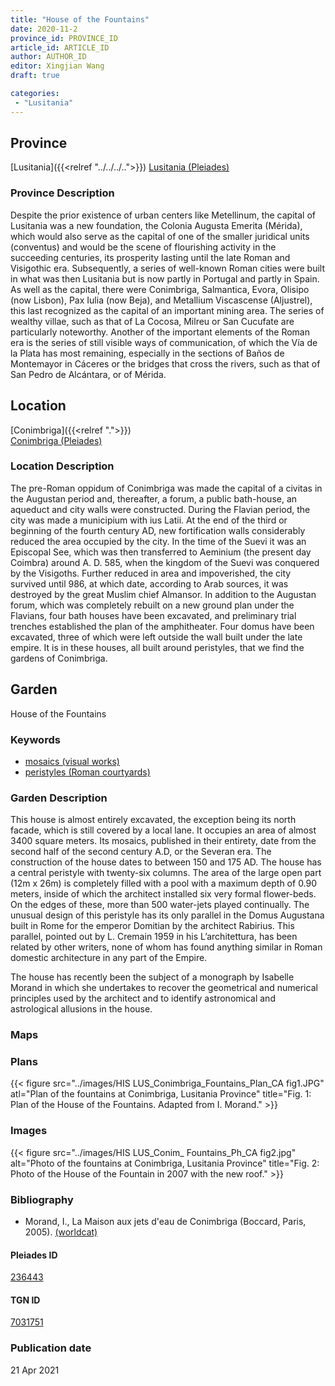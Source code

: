 ```yaml
---
title: "House of the Fountains"
date: 2020-11-2
province_id: PROVINCE_ID
article_id: ARTICLE_ID
author: AUTHOR_ID
editor: Xingjian Wang
draft: true

categories:
 - "Lusitania"
---
```


## Province

[Lusitania]({{<relref "../../../..">}})
[Lusitania (Pleiades)](https://pleiades.stoa.org/places/1101)

### Province Description

Despite the prior existence of urban centers like Metellinum, the capital of Lusitania was a new foundation, the Colonia Augusta Emerita (Mérida), which would also serve as the capital of one of the smaller juridical units (conventus) and would be the scene of flourishing activity in the succeeding centuries, its prosperity lasting until the late Roman and Visigothic era.  Subsequently, a series of well-known Roman cities were built in what was then Lusitania but is now partly in Portugal and partly in Spain. As well as the capital, there were Conimbriga, Salmantica, Evora, Olisipo (now Lisbon), Pax Iulia (now Beja), and Metallium Viscascense (Aljustrel), this last recognized as the capital of an important mining area. The series of wealthy villae, such as that of La Cocosa, Milreu or San Cucufate are particularly noteworthy.  Another of the important elements of the Roman era is the series of still visible ways of communication, of which the Vía de la Plata has most remaining, especially in the sections of Baños de Montemayor in Cáceres or the bridges that cross the rivers, such as that of San Pedro de Alcántara, or of Mérida.

## Location

[Conimbriga]({{<relref ".">}}) \
[Conimbriga (Pleiades)](https://pleiades.stoa.org/places/236443)

### Location Description

The pre-Roman oppidum of Conimbriga was made the capital of a civitas in the Augustan period and, thereafter, a forum, a public bath-house, an aqueduct and city walls were constructed.  During the Flavian period, the city was made a municipium with ius Latii.  At the end of the third or beginning of the fourth century AD, new fortification walls considerably reduced the area occupied by the city.   In the time of the Suevi it was an Episcopal See, which was then transferred to Aeminium (the present day Coimbra) around A. D. 585, when the kingdom of the Suevi was conquered by the Visigoths.  Further reduced in area and impoverished, the city survived until 986, at which date, according to Arab sources, it was destroyed by the great Muslim chief Almansor. In addition to the Augustan forum, which was completely rebuilt on a new ground plan under the Flavians, four bath houses have been excavated, and preliminary trial trenches established the plan of the amphitheater. Four domus have been excavated, three of which were left outside the wall built under the late empire.  It is in these houses, all built around peristyles, that we find the gardens of Conimbriga.

<!-- LEAVE THIS BLANK FOR NOW -->

<!--## Sublocation-->

<!--
[AREA WITHIN LOCATION, LIKE “PALATINE HILL”](GEOREFERENCE LINK)
A sublocation is any area larger than an individual garden, but located within a location. I would always try to include a link to a controlled vocabulary here if possible. This ID may well be different from the Garden ID, e.g., Pompeii versus a Garden in one of the houses which has its own Pleiades ID.
-->

<!--### Sublocation Description-->

<!-- DESCRIPTION -->

## Garden
House of the Fountains

### Keywords
- [mosaics (visual works)](http://vocab.getty.edu/page/aat/300015342)
- [peristyles (Roman courtyards)](http://vocab.getty.edu/page/aat/300004029)

### Garden Description
This house is almost entirely excavated, the exception being its north facade, which is still covered by a local lane.  It occupies an area of almost 3400 square meters.  Its mosaics, published in their entirety, date from the second half of the second century A.D, or the Severan era.  The construction of the house dates to between 150 and 175 AD. The house has a central peristyle with twenty-six columns.  The area of the large open part (12m x 26m) is completely filled with a pool with a maximum depth of 0.90 meters, inside of which the architect installed six very formal flower-beds.  On the edges of these, more than 500 water-jets played continually. The unusual design of this peristyle has its only parallel in the Domus Augustana built in Rome for the emperor Domitian by the architect Rabirius.  This parallel, pointed out by L. Cremain 1959 in his L’architettura, has been related by other writers, none of whom has found anything similar in Roman domestic architecture in any part of the Empire.

The house has recently been the subject of a monograph by Isabelle Morand in which she undertakes to recover the geometrical and numerical principles used by the architect and to identify astronomical and astrological allusions in the house.  

### Maps

<!--
{{< figure src="IMG_URL" alt="ALT_TEXT" title="CAPTION" >}}
-->

### Plans
{{< figure src="../images/HIS LUS_Conimbriga_Fountains_Plan_CA fig1.JPG" atl="Plan of the fountains at Conimbriga, Lusitania Province" title="Fig. 1: Plan of the House of the Fountains.  Adapted from I. Morand." >}}
<!--
{{< figure src="IMG_URL" alt="ALT_TEXT" title="CAPTION" >}}
-->

### Images
{{< figure src="../images/HIS LUS_Conim_ Fountains_Ph_CA fig2.jpg" alt="Photo of the fountains at Conimbriga, Lusitania Province" title="Fig. 2: Photo of the House of the Fountain in 2007 with the new roof." >}}


<!--### Dates-->


### Bibliography
- Morand, I., La Maison aux jets d'eau de Conimbriga (Boccard, Paris, 2005). [(worldcat)](http://www.worldcat.org/oclc/255066311)

<!--#### Periodo ID-->

<!-- [PERIODO_ID](https://pleiades.stoa.org/places/PLEIADES_ID) -->

#### Pleiades ID

[236443](https://pleiades.stoa.org/places/236443)

#### TGN ID
[7031751](http://vocab.getty.edu/page/tgn/7031751)

<!--### Contributor-->


### Publication date

21 Apr 2021

<!--### Related articles-->

<!-- Links to other related articles. Leave blank for now -->